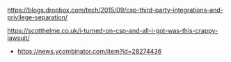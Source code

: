 https://blogs.dropbox.com/tech/2015/09/csp-third-party-integrations-and-privilege-separation/


https://scotthelme.co.uk/i-turned-on-csp-and-all-i-got-was-this-crappy-lawsuit/
* https://news.ycombinator.com/item?id=28274436
